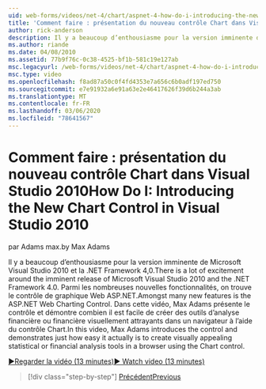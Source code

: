 ```yaml
---
uid: web-forms/videos/net-4/chart/aspnet-4-how-do-i-introducing-the-new-chart-control-in-visual-studio-2010
title: 'Comment faire : présentation du nouveau contrôle Chart dans Visual Studio 2010 | Microsoft Docs'
author: rick-anderson
description: Il y a beaucoup d’enthousiasme pour la version imminente de Microsoft Visual Studio 2010 et la .NET Framework 4,0. Parmi les nombreuses nouvelles fonctionnalités, ASP.NET...
ms.author: riande
ms.date: 04/08/2010
ms.assetid: 77b9f76c-0c38-4525-bf1b-581c19e127ab
msc.legacyurl: /web-forms/videos/net-4/chart/aspnet-4-how-do-i-introducing-the-new-chart-control-in-visual-studio-2010
msc.type: video
ms.openlocfilehash: f8ad87a50c0f4fd4353e7a656c6b0adf197ed750
ms.sourcegitcommit: e7e91932a6e91a63e2e46417626f39d6b244a3ab
ms.translationtype: MT
ms.contentlocale: fr-FR
ms.lasthandoff: 03/06/2020
ms.locfileid: "78641567"
---
```

# <a name="how-do-i-introducing-the-new-chart-control-in-visual-studio-2010"></a><span data-ttu-id="53bbf-104">Comment faire : présentation du nouveau contrôle Chart dans Visual Studio 2010</span><span class="sxs-lookup"><span data-stu-id="53bbf-104">How Do I: Introducing the New Chart Control in Visual Studio 2010</span></span>

<span data-ttu-id="53bbf-105">par Adams max.</span><span class="sxs-lookup"><span data-stu-id="53bbf-105">by Max Adams</span></span>

<span data-ttu-id="53bbf-106">Il y a beaucoup d’enthousiasme pour la version imminente de Microsoft Visual Studio 2010 et la .NET Framework 4,0.</span><span class="sxs-lookup"><span data-stu-id="53bbf-106">There is a lot of excitement around the imminent release of Microsoft Visual Studio 2010 and the .NET Framework 4.0.</span></span> <span data-ttu-id="53bbf-107">Parmi les nombreuses nouvelles fonctionnalités, on trouve le contrôle de graphique Web ASP.NET.</span><span class="sxs-lookup"><span data-stu-id="53bbf-107">Amongst many new features is the ASP.NET Web Charting Control.</span></span> <span data-ttu-id="53bbf-108">Dans cette vidéo, Max Adams présente le contrôle et démontre combien il est facile de créer des outils d’analyse financière ou financière visuellement attrayants dans un navigateur à l’aide du contrôle Chart.</span><span class="sxs-lookup"><span data-stu-id="53bbf-108">In this video, Max Adams introduces the control and demonstrates just how easy it actually is to create visually appealing statistical or financial analysis tools in a browser using the Chart control.</span></span>

[<span data-ttu-id="53bbf-109">&#9654;Regarder la vidéo (13 minutes)</span><span class="sxs-lookup"><span data-stu-id="53bbf-109">&#9654; Watch video (13 minutes)</span></span>](https://channel9.msdn.com/Blogs/ASP-NET-Site-Videos/aspnet-4-how-do-i-introducing-the-new-chart-control-in-visual-studio-2010)

> [!div class="step-by-step"]
> [<span data-ttu-id="53bbf-110">Précédent</span><span class="sxs-lookup"><span data-stu-id="53bbf-110">Previous</span></span>](aspnet-4-quick-hit-chart-control.md)
